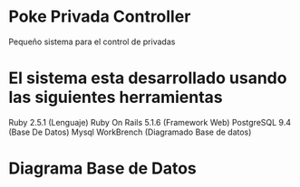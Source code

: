 # Poke Privada Controller

Pequeño sistema para el control de privadas

# El sistema esta desarrollado usando las siguientes herramientas

Ruby 2.5.1 (Lenguaje)
Ruby On Rails 5.1.6 (Framework Web)
PostgreSQL 9.4 (Base De Datos)
Mysql WorkBrench (Diagramado Base de datos)

# Diagrama Base de Datos